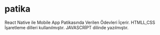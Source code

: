 # patika 
React Native ile Mobile App Patikasında Verilen Ödevleri İçerir.
HTMLL,CSS İşaretleme dilleri kullanılmıştır.
JAVASCRİPT dilinde yazılmıştır.
